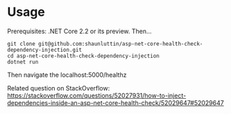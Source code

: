 
# Usage

Prerequisites: .NET Core 2.2 or its preview. Then...

    git clone git@github.com:shaunluttin/asp-net-core-health-check-dependency-injection.git
    cd asp-net-core-health-check-dependency-injection
    dotnet run
    
Then navigate the localhost:5000/healthz

Related question on StackOverflow: https://stackoverflow.com/questions/52027931/how-to-inject-dependencies-inside-an-asp-net-core-health-check/52029647#52029647
